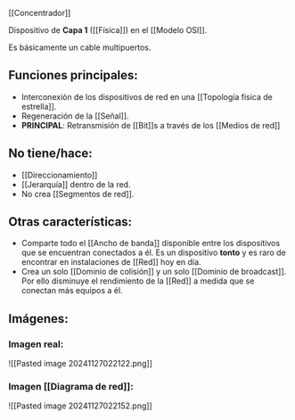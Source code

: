 [[Concentrador]] 

Dispositivo de **Capa 1** ([[Física]]) en el [[Modelo OSI]].

Es básicamente un cable multipuertos.

## Funciones principales:
- Interconexión de los dispositivos de red en una [[Topología física de estrella]].
- Regeneración de la [[Señal]].
- **PRINCIPAL**: Retransmisión de [[Bit]]s  a través de los [[Medios de red]]

## No tiene/hace:
- [[Direccionamiento]]
- [[Jerarquía]] dentro de la red.
- No crea [[Segmentos de red]]. 

## Otras características:
- Comparte todo el [[Ancho de banda]] disponible entre los dispositivos que se encuentran conectados a él. Es un dispositivo **tonto** y es raro de encontrar en instalaciones de [[Red]] hoy en día.
- Crea un solo [[Dominio de colisión]] y un solo [[Dominio de broadcast]]. Por ello disminuye el rendimiento de la [[Red]] a medida que se conectan más equipos a él. 

## Imágenes:
### Imagen real:
![[Pasted image 20241127022122.png]]

### Imagen [[Diagrama de red]]:
![[Pasted image 20241127022152.png]]

